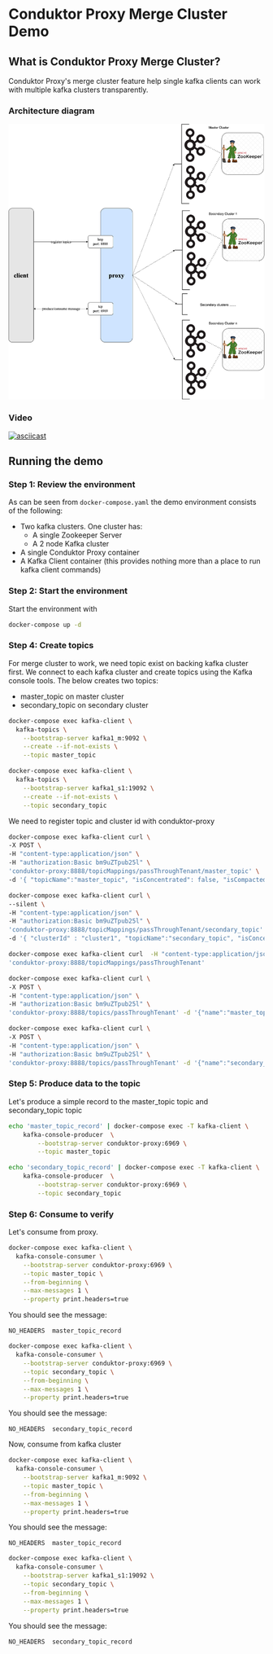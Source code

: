 # Conduktor Proxy Merge Cluster Demo

## What is Conduktor Proxy Merge Cluster?

Conduktor Proxy's merge cluster feature help single kafka clients can work with multiple kafka clusters transparently. 


### Architecture diagram
![architecture diagram](images/merge-cluster.png "merge cluster")


### Video

[![asciicast](https://asciinema.org/a/crmwYEknaA61THMW5mzrd11SI.svg)](https://asciinema.org/a/crmwYEknaA61THMW5mzrd11SI)

## Running the demo

### Step 1: Review the environment

As can be seen from `docker-compose.yaml` the demo environment consists of the following:

* Two kafka clusters. One cluster has:
  * A single Zookeeper Server
  * A 2 node Kafka cluster
* A single Conduktor Proxy container
* A Kafka Client container (this provides nothing more than a place to run kafka client commands)

### Step 2: Start the environment

Start the environment with

```bash
docker-compose up -d 
```

### Step 4: Create topics
For merge cluster to work, we need topic exist on backing kafka cluster first.
We connect to each kafka cluster and create topics using the Kafka console tools.
The below creates two topics:
* master_topic on master cluster
* secondary_topic on secondary cluster

```bash
docker-compose exec kafka-client \
  kafka-topics \
    --bootstrap-server kafka1_m:9092 \
    --create --if-not-exists \
    --topic master_topic
```

```bash
docker-compose exec kafka-client \
  kafka-topics \
    --bootstrap-server kafka1_s1:19092 \
    --create --if-not-exists \
    --topic secondary_topic
```


We need to register topic and cluster id with conduktor-proxy

```bash
docker-compose exec kafka-client curl \
-X POST \
-H "content-type:application/json" \
-H "authorization:Basic bm9uZTpub25l" \
'conduktor-proxy:8888/topicMappings/passThroughTenant/master_topic' \
-d '{ "topicName":"master_topic", "isConcentrated": false, "isCompacted": "false"}'
```

```bash
docker-compose exec kafka-client curl \
--silent \
-H "content-type:application/json" \
-H "authorization:Basic bm9uZTpub25l" \
'conduktor-proxy:8888/topicMappings/passThroughTenant/secondary_topic' \
-d '{ "clusterId" : "cluster1", "topicName":"secondary_topic", "isConcentrated": false, "isCompacted": "false"}'
```

```bash
docker-compose exec kafka-client curl  -H "content-type:application/json" -H "authorization:Basic bm9uZTpub25l" \
'conduktor-proxy:8888/topicMappings/passThroughTenant'
```

```bash
docker-compose exec kafka-client curl \
-X POST \
-H "content-type:application/json" \
-H "authorization:Basic bm9uZTpub25l" \
'conduktor-proxy:8888/topics/passThroughTenant' -d '{"name":"master_topic"}'
```

```bash
docker-compose exec kafka-client curl \
-X POST \
-H "content-type:application/json" \
-H "authorization:Basic bm9uZTpub25l" \
'conduktor-proxy:8888/topics/passThroughTenant' -d '{"name":"secondary_topic"}'
```



### Step 5: Produce data to the topic

Let's produce a simple record to the master_topic topic and secondary_topic topic

```bash
echo 'master_topic_record' | docker-compose exec -T kafka-client \
    kafka-console-producer  \
        --bootstrap-server conduktor-proxy:6969 \
        --topic master_topic
```

```bash
echo 'secondary_topic_record' | docker-compose exec -T kafka-client \
    kafka-console-producer  \
        --bootstrap-server conduktor-proxy:6969 \
        --topic secondary_topic
```

### Step 6: Consume to verify

Let's consume from proxy.

```bash
docker-compose exec kafka-client \
  kafka-console-consumer \
    --bootstrap-server conduktor-proxy:6969 \
    --topic master_topic \
    --from-beginning \
    --max-messages 1 \
    --property print.headers=true
```
You should see the message:
```text
NO_HEADERS	master_topic_record
```

```bash
docker-compose exec kafka-client \
  kafka-console-consumer \
    --bootstrap-server conduktor-proxy:6969 \
    --topic secondary_topic \
    --from-beginning \
    --max-messages 1 \
    --property print.headers=true
```
You should see the message:
```text
NO_HEADERS	secondary_topic_record
```

Now, consume from kafka cluster


```bash
docker-compose exec kafka-client \
  kafka-console-consumer \
    --bootstrap-server kafka1_m:9092 \
    --topic master_topic \
    --from-beginning \
    --max-messages 1 \
    --property print.headers=true
```
You should see the message:
```text
NO_HEADERS	master_topic_record
```

```bash
docker-compose exec kafka-client \
  kafka-console-consumer \
    --bootstrap-server kafka1_s1:19092 \
    --topic secondary_topic \
    --from-beginning \
    --max-messages 1 \
    --property print.headers=true
```
You should see the message:
```text
NO_HEADERS	secondary_topic_record
```
